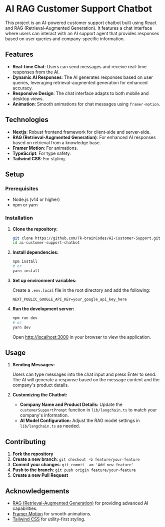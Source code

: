 # AI RAG Customer Support Chatbot

This project is an AI-powered customer support chatbot built using React and RAG (Retrieval-Augmented Generation). It features a chat interface where users can interact with an AI support agent that provides responses based on user queries and company-specific information.

## Features

- **Real-time Chat**: Users can send messages and receive real-time responses from the AI.
- **Dynamic AI Responses**: The AI generates responses based on user queries, leveraging retrieval-augmented generation for enhanced accuracy.
- **Responsive Design**: The chat interface adapts to both mobile and desktop views.
- **Animation**: Smooth animations for chat messages using `framer-motion`.

## Technologies

- **Nextjs**: Robust frontend framework for client-side and server-side.
- **RAG (Retrieval-Augmented Generation)**: For enhanced AI responses based on retrieval from a knowledge base.
- **Framer Motion**: For animations.
- **TypeScript**: For type safety.
- **Tailwind CSS**: For styling.

## Setup

### Prerequisites

- Node.js (v14 or higher)
- npm or yarn

### Installation

1. **Clone the repository:**

    ```bash
    git clone https://github.com/Tk-brainCodes/AI-Customer-Support.git
    cd ai-customer-support-chatbot
    ```

2. **Install dependencies:**

    ```bash
    npm install
    # or
    yarn install
    ```

3. **Set up environment variables:**

   Create a `.env.local` file in the root directory and add the following:

    ```env
    NEXT_PUBLIC_GOOGLE_API_KEY=your_google_api_key_here
    ```

4. **Run the development server:**

    ```bash
    npm run dev
    # or
    yarn dev
    ```

   Open [http://localhost:3000](http://localhost:3000) in your browser to view the application.

## Usage

1. **Sending Messages:**

   Users can type messages into the chat input and press Enter to send. The AI will generate a response based on the message content and the company's product details.

2. **Customizing the Chatbot:**

   - **Company Name and Product Details:** Update the `customerSupportPrompt` function in `lib/langchain.ts` to match your company's information.
   - **AI Model Configuration:** Adjust the RAG model settings in `lib/langchain.ts` as needed.

## Contributing

1. **Fork the repository**
2. **Create a new branch**: `git checkout -b feature/your-feature`
3. **Commit your changes**: `git commit -am 'Add new feature'`
4. **Push to the branch**: `git push origin feature/your-feature`
5. **Create a new Pull Request**

## Acknowledgements

- [RAG (Retrieval-Augmented Generation)](https://huggingface.co/transformers/model_doc/rag.html) for providing advanced AI capabilities.
- [Framer Motion](https://www.framer.com/api/motion/) for smooth animations.
- [Tailwind CSS](https://tailwindcss.com/) for utility-first styling.
